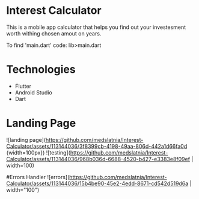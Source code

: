 # Interest Calculator
This is a mobile app calculator that helps you find out your investesment worth withing chosen amout on years.

To find 'main.dart' code: lib>main.dart

# Technologies
* Flutter
* Android Studio
* Dart


# Landing Page
![landing page](https://github.com/medslatnia/Interest-Calculator/assets/113144036/3f8399cb-4198-49aa-806d-442a1d66fa0d {width=100px})
![testing](https://github.com/medslatnia/Interest-Calculator/assets/113144036/968b036d-6688-4520-b427-e3383e8f09ef | width=100)

#Errors Handler
![errors](https://github.com/medslatnia/Interest-Calculator/assets/113144036/15b4be90-45e2-4edd-8671-cd542d519d6a | width="100")
